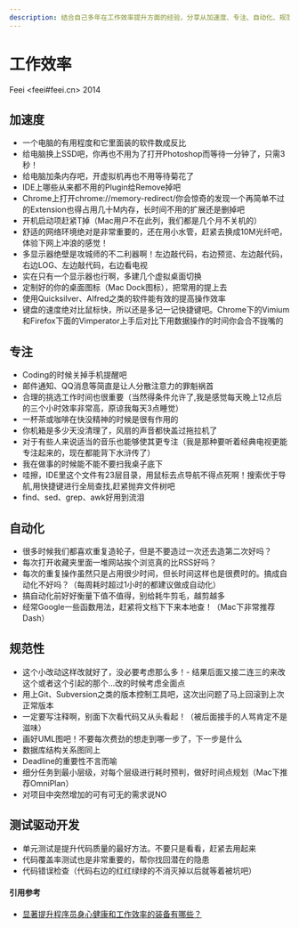 ```yaml
---
description: 结合自己多年在工作效率提升方面的经验，分享从加速度、专注、自动化、规范性以及测试驱动开发来全方位的提高工作效率。
---
```


# 工作效率
Feei <feei#feei.cn> 2014

## 加速度
- 一个电脑的有用程度和它里面装的软件数成反比
- 给电脑换上SSD吧，你再也不用为了打开Photoshop而等待一分钟了，只需3秒！
- 给电脑加条内存吧，开虚拟机再也不用等待菊花了
- IDE上哪些从来都不用的Plugin给Remove掉吧
- Chrome上打开chrome://memory-redirect/你会惊奇的发现一个再简单不过的Extension也得占用几十M内存，长时间不用的扩展还是删掉吧
- 开机启动项赶紧T掉（Mac用户不在此列，我们都是几个月不关机的）
- 舒适的网络环境绝对是非常重要的，还在用小水管，赶紧去换成10M光纤吧，体验下网上冲浪的感觉！
- 多显示器绝壁是攻城师的不二利器啊！左边敲代码，右边预览、左边敲代码，右边LOG、左边敲代码，右边看电视
- 实在只有一个显示器也行啊，多建几个虚拟桌面切换
- 定制好的你的桌面图标（Mac Dock图标），把常用的提上去
- 使用Quicksilver、Alfred之类的软件能有效的提高操作效率
- 键盘的速度绝对比鼠标快，所以还是多记一记快捷键吧。Chrome下的Vimium和Firefox下面的Vimperator上手后对比下用数据操作的时间你会合不拢嘴的

## 专注
- Coding的时候关掉手机提醒吧
- 邮件通知、QQ消息等简直是让人分散注意力的罪魁祸首
- 合理的挑选工作时间也很重要（当然得条件允许了,我是感觉每天晚上12点后的三个小时效率非常高，原谅我每天3点睡觉）
- 一杯茶或咖啡在快没精神的时候是很有作用的
- 你机箱是多少天没清理了，风扇的声音都快盖过拖拉机了
- 对于有些人来说适当的音乐也能够使其更专注（我是那种要听着经典电视更能专注起来的，现在都能背下水浒传了）
- 我在做事的时候能不能不要扫我桌子底下
- 哇擦，IDE里这个文件有23层目录，用鼠标去点导航不得点死啊！搜索优于导航,用快捷键进行全局查找,赶紧抛弃文件树吧
- find、sed、grep、awk好用到流泪

## 自动化
- 很多时候我们都喜欢重复造轮子，但是不要造过一次还去造第二次好吗？
- 每次打开收藏夹里面一堆网站挨个浏览真的比RSS好吗？
- 每次的重复操作虽然只是占用很少时间，但长时间这样也是很费时的。搞成自动化不好吗？（每周耗时超过1小时的都建议做成自动化）
- 搞自动化前好好衡量下值不值得，别给耗牛剪毛，越剪越多
- 经常Google一些函数用法，赶紧将文档下下来本地查！（Mac下非常推荐Dash）

## 规范性
- 这个小改动这样改就好了，没必要考虑那么多！- 结果后面又接二连三的来改这个或者这个引起的那个…改的时候考虑全面点
- 用上Git、Subversion之类的版本控制工具吧，这次出问题了马上回滚到上次正常版本
- 一定要写注释啊，别面下次看代码又从头看起！（被后面接手的人骂肯定不是滋味）
- 画好UML图吧！不要每次费劲的想走到哪一步了，下一步是什么
- 数据库结构关系图同上
- Deadline的重要性不言而喻
- 细分任务到最小层级，对每个层级进行耗时预判，做好时间点规划（Mac下推荐OmniPlan）
- 对项目中突然增加的可有可无的需求说NO

## 测试驱动开发
- 单元测试是提升代码质量的最好方法。不要只是看看，赶紧去用起来
- 代码覆盖率测试也是非常重要的，帮你找回潜在的隐患
- 代码错误检查（代码右边的红红绿绿的不消灭掉以后就等着被坑吧）

#### 引用参考
- [显著提升程序员身心健康和工作效率的装备有哪些？](https://www.zhihu.com/question/23165812/answer/31203694)
